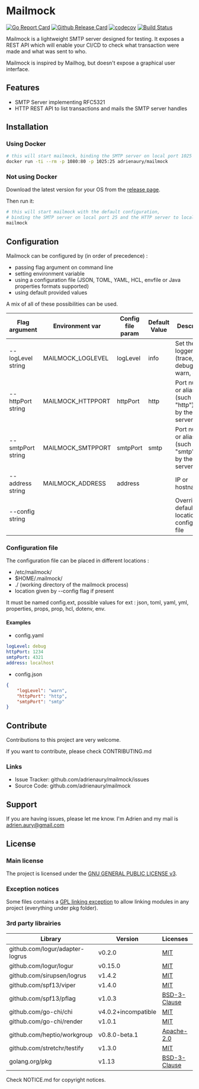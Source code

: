 # Mailmock

[![Go Report Card](https://goreportcard.com/badge/github.com/adrienaury/mailmock)](https://goreportcard.com/report/github.com/adrienaury/mailmock)
[![Github Release Card](https://img.shields.io/github/release/adrienaury/mailmock)](https://github.com/adrienaury/mailmock/releases)
[![codecov](https://codecov.io/gh/adrienaury/mailmock/branch/develop/graph/badge.svg)](https://codecov.io/gh/adrienaury/mailmock)
[![Build Status](https://travis-ci.org/adrienaury/mailmock.svg?branch=develop)](https://travis-ci.org/adrienaury/mailmock)

Mailmock is a lightweight SMTP server designed for testing. It exposes a REST API which will enable your CI/CD to check what transaction were made and what was sent to who.

Mailmock is inspired by Mailhog, but doesn't expose a graphical user interface.

## Features

- SMTP Server implementing RFC5321
- HTTP REST API to list transactions and mails the SMTP server handles

## Installation

### Using Docker

```bash
# this will start mailmock, binding the SMTP server on local port 1025 and the HTTP server to local port 1080
docker run -ti --rm -p 1080:80 -p 1025:25 adrienaury/mailmock
```

### Not using Docker

Download the latest version for your OS from the [release page](https://github.com/adrienaury/mailmock/releases).

Then run it:

```bash
# this will start mailmock with the default configuration,
# binding the SMTP server on local port 25 and the HTTP server to local port 80
mailmock
```

## Configuration

Mailmock can be configured by (in order of precedence) :
- passing flag argument on command line
- setting environment variable
- using a configuration file (JSON, TOML, YAML, HCL, envfile or Java properties formats supported)
- using default provided values

A mix of all of these possibilities can be used.

| Flag argument     | Environment var   | Config file param | Default Value | Description                                                   |
|-------------------|-------------------|-------------------|---------------|---------------------------------------------------------------|
| --logLevel string | MAILMOCK_LOGLEVEL | logLevel          | info          | Set the logger level (trace, debug, info, warn, error)        |
| --httpPort string | MAILMOCK_HTTPPORT | httpPort          | http          | Port number or alias (such as "http") used by the HTTP server |
| --smtpPort string | MAILMOCK_SMTPPORT | smtpPort          | smtp          | Port number or alias (such as "smtp") used by the SMTP server |
| --address string  | MAILMOCK_ADDRESS  | address           |               | IP or hostname                                                |
| --config string   |                   |                   |               | Override default location of configuration file               |

### Configuration file

The configuration file can be placed in different locations :
- /etc/mailmock/
- $HOME/.mailmock/
- ./ (working directory of the mailmock process)
- location given by --config flag if present

It must be named config.ext, possible values for ext : json, toml, yaml, yml, properties, props, prop, hcl, dotenv, env.

#### Examples

- config.yaml
```yaml
logLevel: debug
httpPort: 1234
smtpPort: 4321
address: localhost
```

- config.json
```json
{
    "logLevel": "warn",
    "httpPort": "http",
    "smtpPort": "smtp"
}
```

## Contribute

Contributions to this project are very welcome.

If you want to contribute, please check CONTRIBUTING.md

### Links

- Issue Tracker: github.com/adrienaury/mailmock/issues
- Source Code: github.com/adrienaury/mailmock

## Support

If you are having issues, please let me know.
I'm Adrien and my mail is adrien.aury@gmail.com

## License

### Main license

The project is licensed under the [GNU GENERAL PUBLIC LICENSE v3](https://www.gnu.org/licenses/gpl-3.0.html).

### Exception notices

Some files contains a [GPL linking exception](https://en.wikipedia.org/wiki/GPL_linking_exception) to allow linking modules in any project (everything under pkg folder).

### 3rd party librairies

Library                         | Version             | Licenses                          | Usage               |
--------------------------------|---------------------|-----------------------------------|---------------------|
github.com/logur/adapter-logrus | v0.2.0              | [MIT](NOTICE.md#adapter-logrus)   | Logging             |
github.com/logur/logur          | v0.15.0             | [MIT](NOTICE.md#logur)            | Logging             |
github.com/sirupsen/logrus      | v1.4.2              | [MIT](NOTICE.md#logrus)           | Logging             |
github.com/spf13/viper          | v1.4.0              | [MIT](NOTICE.md#viper)            | Configuration       |
github.com/spf13/pflag          | v1.0.3              | [BSD-3-Clause](NOTICE.md#pflag)   | Configuration       |
github.com/go-chi/chi           | v4.0.2+incompatible | [MIT](NOTICE.md#chi)              | HTTP                |
github.com/go-chi/render        | v1.0.1              | [MIT](NOTICE.md#render)           | HTTP                |
github.com/heptio/workgroup     | v0.8.0-beta.1       | [Apache-2.0](NOTICE.md#workgroup) | Synchronization     |
github.com/stretchr/testify     | v1.3.0              | [MIT](NOTICE.md#testify)          | Testing             |
golang.org/pkg                  | v1.13               | [BSD-3-Clause](NOTICE.md#go)      | Go Standard Library |

Check NOTICE.md for copyright notices.

